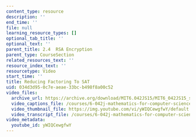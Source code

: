 ```yaml
---
content_type: resource
description: ''
end_time: ''
file: null
learning_resource_types: []
optional_tab_title: ''
optional_text: ''
parent_title: 2.4  RSA Encryption
parent_type: CourseSection
related_resources_text: ''
resource_index_text: ''
resourcetype: Video
start_time: ''
title: Reducing Factoring To SAT
uid: 034d3d95-0c7e-aeae-33bc-b498f8a00c52
video_files:
  archive_url: https://archive.org/download/MIT6.042JS15/MIT6_042JS15_sat_factors_video_ipod.mp4
  video_captions_file: /courses/6-042j-mathematics-for-computer-science-spring-2015/b206b6509c365bc6b8fc3bcf9d48e2ea_yWIQCewgfwY.vtt
  video_thumbnail_file: https://img.youtube.com/vi/yWIQCewgfwY/default.jpg
  video_transcript_file: /courses/6-042j-mathematics-for-computer-science-spring-2015/d04c5e683e1acda26fd6e0acab9592eb_yWIQCewgfwY.pdf
video_metadata:
  youtube_id: yWIQCewgfwY
---
```

